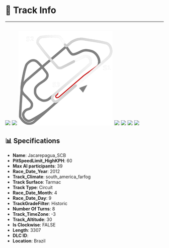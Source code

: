 # 🏁 Track Info

---
![](image_1.jpg)
![](image_2.jpg)
![](image_3.jpg)
![](image_4.jpg)
![](image_5.jpg)
![](image_6.jpg)
![](image_7.jpg)
---

## 📊 Specifications

- **Name**: Jacarepagua_SCB
- **PitSpeedLimit_HighKPH**: 60
- **Max AI participants**: 39
- **Race_Date_Year**: 2012
- **Track_Climate**: south_america_farfog
- **Track Surface**: Tarmac
- **Track Type**: Circuit
- **Race_Date_Month**: 4
- **Race_Date_Day**: 9
- **TrackGradeFilter**: Historic
- **Number Of Turns**: 8
- **Track_TimeZone**: -3
- **Track_Altitude**: 30
- **Is Clockwise**: FALSE
- **Length**: 3307
- **DLC ID**: 
- **Location**: Brazil

